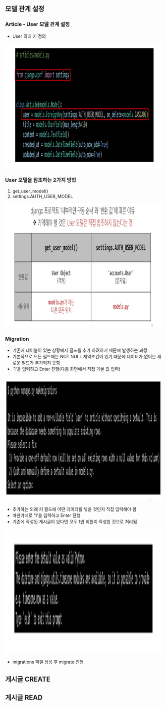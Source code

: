 ## 모델 관계 설정
### Article - User 모델 관계 설정
- User 외래 키 정의
<img src="images/image_1.png" width="600" height="400">

### User 모델을 참조하는 2가지 방법
1. get_user_model()
2. settings.AUTH_USER_MODEL
<img src="images/image_2.png" width="600" height="400">

### Migration
- 기존에 테이블이 있는 상황에서 필드를 추가 하려하기 때문에 발생하는 과정
- 기본적으로 모든 필드에는 NOT NULL 제약조건이 있기 때문에 데이터가 없이는 새로운 필드가 추가되지 못함
- '1'을 입력하고 Enter 진행(다음 화면에서 직접 기본 값 입력)
<img src="images/image_3.png" width="600" height="400">

- 추가하는 외래 키 필드에 어떤 데이터를 넣을 것인지 직접 입력해야 함
- 마찬가지로 '1'을 입력하고 Enter 진행
- 기존에 작성된 게시글이 있다면 모두 1번 회원이 작성한 것으로 처리됨
<img src="images/image_4.png" width="600" height="400">

- migrations 파일 생성 후 migrate 진행 

## 게시글 CREATE


## 게시글 READ
